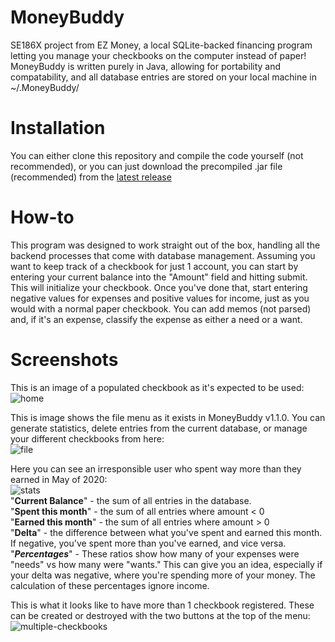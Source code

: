 # MoneyBuddy
SE186X project from EZ Money, a local SQLite-backed financing program letting you manage your checkbooks on the computer instead of paper! MoneyBuddy is written purely in Java, allowing for portability and compatability, and all database entries are stored on your local machine in ~/.MoneyBuddy/

# Installation
You can either clone this repository and compile the code yourself (not recommended), or you can just download the precompiled .jar file (recommended) from the [latest release](https://github.com/SELC-ISU/MoneyBuddy/releases)

# How-to
This program was designed to work straight out of the box, handling all the backend processes that come with database management. Assuming you want to keep track of a checkbook for just 1 account, you can start by entering your current balance into the "Amount" field and hitting submit. This will initialize your checkbook. Once you've done that, start entering negative values for expenses and positive values for income, just as you would with a normal paper checkbook. You can add memos (not parsed) and, if it's an expense, classify the expense as either a need or a want.

# Screenshots

This is an image of a populated checkbook as it's expected to be used:<br>
![home](../assets/home.PNG?raw=true)

This is image shows the file menu as it exists in MoneyBuddy v1.1.0. You can generate statistics, delete entries from the current database, or manage your different checkbooks from here:<br>
![file](../assets/file.PNG?raw=true)

Here you can see an irresponsible user who spent way more than they earned in May of 2020:<br>
![stats](../assets/stats.PNG?raw=true)
<br>"<b>Current Balance</b>" - the sum of all entries in the database.
<br>"<b>Spent this month</b>" - the sum of all entries where amount < 0
<br>"<b>Earned this month</b>" - the sum of all entries where amount > 0
<br>"<b>Delta</b>" - the difference between what you've spent and earned this month. If negative, you've spent more than you've earned, and vice versa.
<br>"<b><i>Percentages</i></b>" - These ratios show how many of your expenses were "needs" vs how many were "wants." This can give you an idea, especially if your delta was negative, where you're spending more of your money. The calculation of these percentages ignore income.

This is what it looks like to have more than 1 checkbook registered. These can be created or destroyed with the two buttons at the top of the menu:<br>
![multiple-checkbooks](../assets/multiple-checkbooks.PNG?raw=true)
